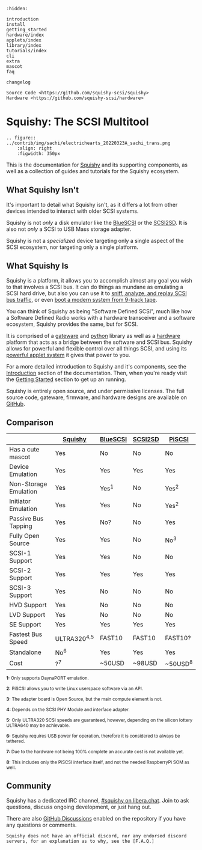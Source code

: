 ```{toctree}
:hidden:

introduction
install
getting_started
hardware/index
applets/index
library/index
tutorials/index
cli
extra
mascot
faq

changelog

Source Code <https://github.com/squishy-scsi/squishy>
Hardware <https://github.com/squishy-scsi/hardware>

```
# Squishy: The SCSI Multitool

```{eval-rst}
.. figure:: ../contrib/img/sachi/electrichearts_20220323A_sachi_trans.png
	:align: right
	:figwidth: 350px
```

This is the documentation for [Squishy] and its supporting components, as well as a collection of guides and tutorials for the Squishy ecosystem.


## What Squishy Isn't

It's important to detail what Squishy isn't, as it differs a lot from other devices intended to interact with older SCSI systems.

Squishy is not *only* a disk emulator like the [BlueSCSI] or the [SCSI2SD]. It is also not *only* a SCSI to USB Mass storage adapter.

Squishy is not a *specialized* device targeting only a single aspect of the SCSI ecosystem, nor targeting only a single platform.

## What Squishy Is

Squishy is a platform, it allows you to accomplish almost any goal you wish to that involves a SCSI bus. It can do things as mundane as emulating a SCSI hard drive, but also you can use it to [sniff, analyze, and replay SCSI bus traffic], or even [boot a modern system from 9-track tape].

You can think of Squishy as being "Software Defined SCSI", much like how a Software Defined Radio works with a hardware transceiver and a software ecosystem, Squishy provides the same, but for SCSI.

It is comprised of a [gateware] and [python] library as well as a [hardware] platform that acts as a bridge between the software and SCSI bus. Squishy allows for powerful and flexible control over all things SCSI, and using its [powerful applet system] it gives that power to you.


For a more detailed introduction to Squishy and it's components, see the [Introduction] section of the documentation. Then, when you're ready visit the [Getting Started] section to get up an running.

Squishy is entirely open source, and under permissive licenses. The full source code, gateware, firmware, and hardware designs are available on [GitHub].

## Comparison

|                       | [Squishy]              | [BlueSCSI]      | [SCSI2SD] | [PiSCSI]           |
|-----------------------|------------------------|-----------------|-----------|--------------------|
| Has a cute mascot     | Yes                    | No              | No        | No                 |
| Device Emulation      | Yes                    | Yes             | Yes       | Yes                |
| Non-Storage Emulation | Yes                    | Yes<sup>1</sup> | No        | Yes<sup>2</sup>    |
| Initiator Emulation   | Yes                    | Yes             | No        | Yes<sup>2</sup>    |
| Passive Bus Tapping   | Yes                    | No?             | No        | Yes                |
| Fully Open Source     | Yes                    | Yes             | No        | No<sup>3</sup>     |
| SCSI-1 Support        | Yes                    | Yes             | No        | No                 |
| SCSI-2 Support        | Yes                    | Yes             | Yes       | Yes                |
| SCSI-3 Support        | Yes                    | No              | No        | No                 |
| HVD Support           | Yes                    | No              | No        | No                 |
| LVD Support           | Yes                    | No              | No        | No                 |
| SE Support            | Yes                    | Yes             | Yes       | Yes                |
| Fastest Bus Speed     | ULTRA320<sup>4,5</sup> | FAST10          | FAST10    | FAST10?            |
| Standalone            | No<sup>6</sup>         | Yes             | Yes       | Yes                |
| Cost                  | ?<sup>7</sup>          | ~50USD          | ~98USD    | ~50USD<sup>8</sup> |

<small>**1:** Only supports DaynaPORT emulation.</small>

<small>**2:** PiSCSI allows you to write Linux userspace software via an API.</small>

<small>**3:** The adapter board is Open Source, but the main compute element is not.</small>

<small>**4:** Depends on the SCSI PHY Module and interface adapter.</small>

<small>**5:** Only ULTRA320 SCSI speeds are guaranteed, however, depending on the silicon lottery ULTRA640 may be achievable.</small>

<small>**6:** Squishy requires USB power for operation, therefore it is considered to always be tethered.</small>

<small>**7:** Due to the hardware not being 100% complete an accurate cost is not available yet.</small>

<small>**8:** This includes only the PiSCSI interface itself, and not the needed RaspberryPi SOM as well.</small>


## Community

Squishy has a dedicated IRC channel, [#squishy on libera.chat]. Join to ask questions, discuss ongoing development, or just hang out.

There are also [GitHub Discussions] enabled on the repository if you have any questions or comments.


```{note}
Squishy does not have an official discord, nor any endorsed discord servers, for an explanation as to why, see the [F.A.Q.]
```
[sniff, analyze, and replay SCSI bus traffic]: ./applets/analyzer.md
[boot a modern system from 9-track tape]: ./applets/taperipper.md
[gateware]: ./library/gateware/index.md
[python]: ./library/python/index.md
[hardware]: ./hardware/index.md
[powerful applet system]: ./applets/index.md
[Introduction]: ./introduction.md
[Getting Started]: ./getting_started.md
[GitHub]: https://github.com/squishy-scsi/squishy
[Squishy]: https://github.com/squishy-scsi/squishy
[BlueSCSI]: https://scsi.blue/
[SCSI2SD]: https://www.codesrc.com/mediawiki/index.php/SCSI2SD
[PiSCSI]: https://github.com/PiSCSI/piscsi
[#squishy on libera.chat]: https://web.libera.chat/#squishy
[GitHub Discussions]: https://github.com/squishy-scsi/squishy/discussions
[F.A.Q.]: ./faq.md
